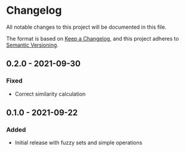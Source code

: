 # Changelog

All notable changes to this project will be documented in this file.

The format is based on [Keep a Changelog](https://keepachangelog.com/en/1.0.0/),
and this project adheres to [Semantic Versioning](https://semver.org/spec/v2.0.0.html).

## 0.2.0 - 2021-09-30
### Fixed
- Correct similarity calculation

## 0.1.0 - 2021-09-22
### Added
- Initial release with fuzzy sets and simple operations
